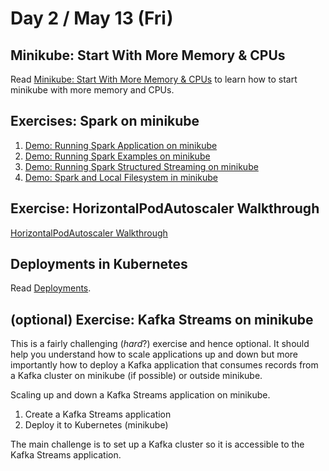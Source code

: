 # Day 2 / May 13 (Fri)

## Minikube: Start With More Memory & CPUs

Read [Minikube: Start With More Memory & CPUs](https://www.shellhacks.com/minikube-start-with-more-memory-cpus/) to learn how to start minikube with more memory and CPUs.

## Exercises: Spark on minikube

1. [Demo: Running Spark Application on minikube](https://jaceklaskowski.github.io/spark-kubernetes-book/demo/running-spark-application-on-minikube/)
1. [Demo: Running Spark Examples on minikube](https://jaceklaskowski.github.io/spark-kubernetes-book/demo/running-spark-examples-on-minikube/)
1. [Demo: Running Spark Structured Streaming on minikube](https://jaceklaskowski.github.io/spark-kubernetes-book/demo/running-spark-structured-streaming-on-minikube/)
1. [Demo: Spark and Local Filesystem in minikube](https://jaceklaskowski.github.io/spark-kubernetes-book/demo/spark-and-local-filesystem-in-minikube/)

## Exercise: HorizontalPodAutoscaler Walkthrough

[HorizontalPodAutoscaler Walkthrough](https://kubernetes.io/docs/tasks/run-application/horizontal-pod-autoscale-walkthrough/)

## Deployments in Kubernetes

Read [Deployments](https://kubernetes.io/docs/concepts/workloads/controllers/deployment/).

## (optional) Exercise: Kafka Streams on minikube

This is a fairly challenging (_hard_?) exercise and hence optional. It should help you understand how to scale applications up and down but more importantly how to deploy a Kafka application that consumes records from a Kafka cluster on minikube (if possible) or outside minikube.

Scaling up and down a Kafka Streams application on minikube.

1. Create a Kafka Streams application
2. Deploy it to Kubernetes (minikube)

The main challenge is to set up a Kafka cluster so it is accessible to the Kafka Streams application.
